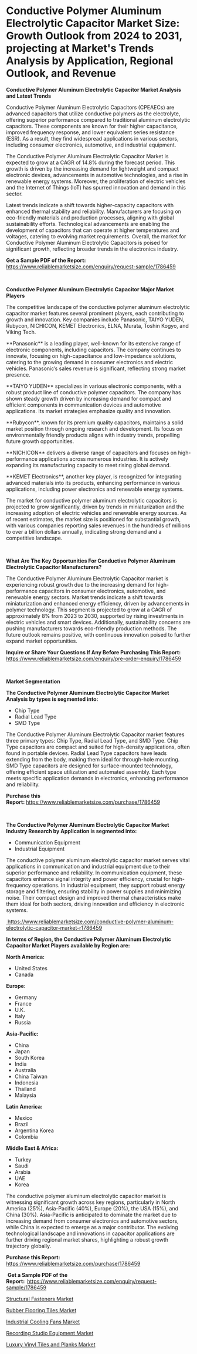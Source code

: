 <p><h1>Conductive Polymer Aluminum Electrolytic Capacitor Market Size: Growth Outlook from 2024 to 2031, projecting at Market's Trends Analysis by Application, Regional Outlook, and Revenue</h1></p><p><strong>Conductive Polymer Aluminum Electrolytic Capacitor Market Analysis and Latest Trends</strong></p>
<p><p>Conductive Polymer Aluminum Electrolytic Capacitors (CPEAECs) are advanced capacitors that utilize conductive polymers as the electrolyte, offering superior performance compared to traditional aluminum electrolytic capacitors. These components are known for their higher capacitance, improved frequency response, and lower equivalent series resistance (ESR). As a result, they find widespread applications in various sectors, including consumer electronics, automotive, and industrial equipment.</p><p>The Conductive Polymer Aluminum Electrolytic Capacitor Market is expected to grow at a CAGR of 14.8% during the forecast period. This growth is driven by the increasing demand for lightweight and compact electronic devices, advancements in automotive technologies, and a rise in renewable energy systems. Moreover, the proliferation of electric vehicles and the Internet of Things (IoT) has spurred innovation and demand in this sector.</p><p>Latest trends indicate a shift towards higher-capacity capacitors with enhanced thermal stability and reliability. Manufacturers are focusing on eco-friendly materials and production processes, aligning with global sustainability efforts. Technological advancements are enabling the development of capacitors that can operate at higher temperatures and voltages, catering to evolving market requirements. Overall, the market for Conductive Polymer Aluminum Electrolytic Capacitors is poised for significant growth, reflecting broader trends in the electronics industry.</p></p>
<p><strong>Get a Sample PDF of the Report:&nbsp;</strong> <a href="https://www.reliablemarketsize.com/enquiry/request-sample/1786459?utm_campaign=1845&utm_medium=2&utm_source=Github&utm_content=ia&utm_term=19122024&utm_id=conductive-polymer-aluminum-electrolytic-capacitor">https://www.reliablemarketsize.com/enquiry/request-sample/1786459</a></p>
<p>&nbsp;</p>
<p><strong>Conductive Polymer Aluminum Electrolytic Capacitor Major Market Players</strong></p>
<p><p>The competitive landscape of the conductive polymer aluminum electrolytic capacitor market features several prominent players, each contributing to growth and innovation. Key companies include Panasonic, TAIYO YUDEN, Rubycon, NICHICON, KEMET Electronics, ELNA, Murata, Toshin Kogyo, and Viking Tech.</p><p>**Panasonic** is a leading player, well-known for its extensive range of electronic components, including capacitors. The company continues to innovate, focusing on high-capacitance and low-impedance solutions, catering to the growing demand in consumer electronics and electric vehicles. Panasonic’s sales revenue is significant, reflecting strong market presence.</p><p>**TAIYO YUDEN** specializes in various electronic components, with a robust product line of conductive polymer capacitors. The company has shown steady growth driven by increasing demand for compact and efficient components in communication devices and automotive applications. Its market strategies emphasize quality and innovation.</p><p>**Rubycon**, known for its premium quality capacitors, maintains a solid market position through ongoing research and development. Its focus on environmentally friendly products aligns with industry trends, propelling future growth opportunities.</p><p>**NICHICON** delivers a diverse range of capacitors and focuses on high-performance applications across numerous industries. It is actively expanding its manufacturing capacity to meet rising global demand.</p><p>**KEMET Electronics**, another key player, is recognized for integrating advanced materials into its products, enhancing performance in various applications, including power electronics and renewable energy systems.</p><p>The market for conductive polymer aluminum electrolytic capacitors is projected to grow significantly, driven by trends in miniaturization and the increasing adoption of electric vehicles and renewable energy sources. As of recent estimates, the market size is positioned for substantial growth, with various companies reporting sales revenues in the hundreds of millions to over a billion dollars annually, indicating strong demand and a competitive landscape.</p></p>
<p>&nbsp;</p>
<p><strong>What Are The Key Opportunities For Conductive Polymer Aluminum Electrolytic Capacitor Manufacturers?</strong></p>
<p><p>The Conductive Polymer Aluminum Electrolytic Capacitor market is experiencing robust growth due to the increasing demand for high-performance capacitors in consumer electronics, automotive, and renewable energy sectors. Market trends indicate a shift towards miniaturization and enhanced energy efficiency, driven by advancements in polymer technology. This segment is projected to grow at a CAGR of approximately 8% from 2023 to 2030, supported by rising investments in electric vehicles and smart devices. Additionally, sustainability concerns are pushing manufacturers towards eco-friendly production methods. The future outlook remains positive, with continuous innovation poised to further expand market opportunities.</p></p>
<p><strong>Inquire or Share Your Questions If Any Before Purchasing This Report:</strong> <a href="https://www.reliablemarketsize.com/enquiry/pre-order-enquiry/1786459?utm_campaign=1845&utm_medium=2&utm_source=Github&utm_content=ia&utm_term=19122024&utm_id=conductive-polymer-aluminum-electrolytic-capacitor">https://www.reliablemarketsize.com/enquiry/pre-order-enquiry/1786459</a></p>
<p>&nbsp;</p>
<p><strong>Market Segmentation</strong></p>
<p><strong>The Conductive Polymer Aluminum Electrolytic Capacitor Market Analysis by types is segmented into:</strong></p>
<p><ul><li>Chip Type</li><li>Radial Lead Type</li><li>SMD Type</li></ul></p>
<p><p>The Conductive Polymer Aluminum Electrolytic Capacitor market features three primary types: Chip Type, Radial Lead Type, and SMD Type. Chip Type capacitors are compact and suited for high-density applications, often found in portable devices. Radial Lead Type capacitors have leads extending from the body, making them ideal for through-hole mounting. SMD Type capacitors are designed for surface-mounted technology, offering efficient space utilization and automated assembly. Each type meets specific application demands in electronics, enhancing performance and reliability.</p></p>
<p><strong>Purchase this Report:&nbsp;</strong><a href="https://www.reliablemarketsize.com/purchase/1786459?utm_campaign=1845&utm_medium=2&utm_source=Github&utm_content=ia&utm_term=19122024&utm_id=conductive-polymer-aluminum-electrolytic-capacitor">https://www.reliablemarketsize.com/purchase/1786459</a></p>
<p>&nbsp;</p>
<p><strong>The Conductive Polymer Aluminum Electrolytic Capacitor Market Industry Research by Application is segmented into:</strong></p>
<p><ul><li>Communication Equipment</li><li>Industrial Equipment</li></ul></p>
<p><p>The conductive polymer aluminum electrolytic capacitor market serves vital applications in communication and industrial equipment due to their superior performance and reliability. In communication equipment, these capacitors enhance signal integrity and power efficiency, crucial for high-frequency operations. In industrial equipment, they support robust energy storage and filtering, ensuring stability in power supplies and minimizing noise. Their compact design and improved thermal characteristics make them ideal for both sectors, driving innovation and efficiency in electronic systems.</p></p>
<p><a href="https://www.reliablemarketsize.com/conductive-polymer-aluminum-electrolytic-capacitor-market-r1786459?utm_campaign=1845&utm_medium=2&utm_source=Github&utm_content=ia&utm_term=19122024&utm_id=conductive-polymer-aluminum-electrolytic-capacitor">&nbsp;https://www.reliablemarketsize.com/conductive-polymer-aluminum-electrolytic-capacitor-market-r1786459</a></p>
<p><strong>In terms of Region, the Conductive Polymer Aluminum Electrolytic Capacitor Market Players available by Region are:</strong></p>
<p>
    <p> <strong> North America: </strong>
        <ul>
            <li>United States</li>
            <li>Canada</li>
        </ul>
        </p> 
    <p> <strong> Europe: </strong>
        <ul>
            <li>Germany</li>
            <li>France</li>
            <li>U.K.</li>
            <li>Italy</li>
            <li>Russia</li>
        </ul>
        </p> 
    <p> <strong> Asia-Pacific: </strong>
        <ul>
            <li>China</li>
            <li>Japan</li>
            <li>South Korea</li>
            <li>India</li>
            <li>Australia</li>
            <li>China Taiwan</li>
            <li>Indonesia</li>
            <li>Thailand</li>
            <li>Malaysia</li>
        </ul>
        </p> 
    <p> <strong> Latin America: </strong>
        <ul>
            <li>Mexico</li>
            <li>Brazil</li>
            <li>Argentina Korea</li>
            <li>Colombia</li>
        </ul>
        </p> 
    <p> <strong> Middle East & Africa: </strong>
        <ul>
            <li>Turkey</li>
            <li>Saudi</li>
            <li>Arabia</li>
            <li>UAE</li>
            <li>Korea</li>
        </ul>
    </p>
    </p>
<p><p>The conductive polymer aluminum electrolytic capacitor market is witnessing significant growth across key regions, particularly in North America (25%), Asia-Pacific (40%), Europe (20%), the USA (15%), and China (30%). Asia-Pacific is anticipated to dominate the market due to increasing demand from consumer electronics and automotive sectors, while China is expected to emerge as a major contributor. The evolving technological landscape and innovations in capacitor applications are further driving regional market shares, highlighting a robust growth trajectory globally.</p></p>
<p><strong>Purchase this Report: </strong><a href="https://www.reliablemarketsize.com/purchase/1786459?utm_campaign=1845&utm_medium=2&utm_source=Github&utm_content=ia&utm_term=19122024&utm_id=conductive-polymer-aluminum-electrolytic-capacitor">https://www.reliablemarketsize.com/purchase/1786459</a></p>
<p>&nbsp;<strong>Get a Sample PDF of the Report:&nbsp;&nbsp;</strong><a href="https://www.reliablemarketsize.com/enquiry/request-sample/1786459?utm_campaign=1845&utm_medium=2&utm_source=Github&utm_content=ia&utm_term=19122024&utm_id=conductive-polymer-aluminum-electrolytic-capacitor">https://www.reliablemarketsize.com/enquiry/request-sample/1786459</a></p>
<p><strong></strong></p>
<p><p><a href="https://www.linkedin.com/pulse/structural-fasteners-market-trends-2024-2031-detailed-143-cagr-wvsif?utm_campaign=1845&utm_medium=2&utm_source=Github&utm_content=ia&utm_term=19122024&utm_id=conductive-polymer-aluminum-electrolytic-capacitor">Structural Fasteners Market</a></p><p><a href="https://www.linkedin.com/pulse/comprehending-rapid-growth-global-rubber-flooring-tiles-market-u0b7e?utm_campaign=1845&utm_medium=2&utm_source=Github&utm_content=ia&utm_term=19122024&utm_id=conductive-polymer-aluminum-electrolytic-capacitor">Rubber Flooring Tiles Market</a></p><p><a href="https://www.linkedin.com/pulse/comprehensive-industrial-cooling-fans-market-size-growing-mm9cf?utm_campaign=1845&utm_medium=2&utm_source=Github&utm_content=ia&utm_term=19122024&utm_id=conductive-polymer-aluminum-electrolytic-capacitor">Industrial Cooling Fans Market</a></p><p><a href="https://www.linkedin.com/pulse/recording-studio-equipment-market-growth-outlook-from-2024-q4cle?utm_campaign=1845&utm_medium=2&utm_source=Github&utm_content=ia&utm_term=19122024&utm_id=conductive-polymer-aluminum-electrolytic-capacitor">Recording Studio Equipment Market</a></p><p><a href="https://www.linkedin.com/pulse/future-luxury-vinyl-tiles-planks-market-key-growth-drivers-xaype?utm_campaign=1845&utm_medium=2&utm_source=Github&utm_content=ia&utm_term=19122024&utm_id=conductive-polymer-aluminum-electrolytic-capacitor">Luxury Vinyl Tiles and Planks Market</a></p></p>